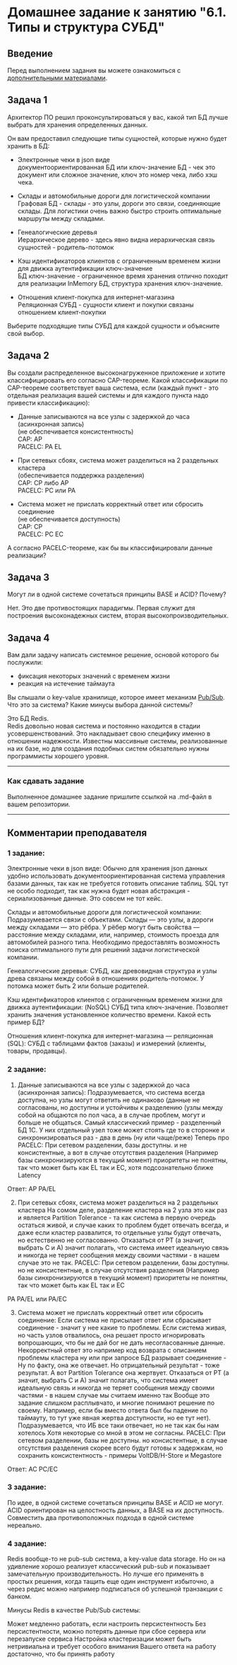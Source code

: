 # Домашнее задание к занятию "6.1. Типы и структура СУБД"

## Введение

Перед выполнением задания вы можете ознакомиться с 
[дополнительными материалами](https://github.com/netology-code/virt-homeworks/tree/master/additional/README.md).

## Задача 1

Архитектор ПО решил проконсультироваться у вас, какой тип БД 
лучше выбрать для хранения определенных данных.

Он вам предоставил следующие типы сущностей, которые нужно будет хранить в БД:

- Электронные чеки в json виде  
документоориентированная БД или ключ-значение БД - чек это документ или сложное значение, ключ это номер чека, либо хэш чека.

- Склады и автомобильные дороги для логистической компании
Графовая БД - склады - это узлы, дороги это связи, соединяющие склады. Для логистики очень важно быстро строить 
оптимальные маршруты между складами.

- Генеалогические деревья  
Иерархическое дерево - здесь явно видна иерархическая связь сущностей - родитель-потомок

- Кэш идентификаторов клиентов с ограниченным временем жизни для движка аутентификации
ключ-значение  
БД ключ-значение - ограниченное время хранения отлично походит для реализации InMemory БД, структура хранения ключ-значение.

- Отношения клиент-покупка для интернет-магазина  
Реляционная СУБД - сущности клиент и покупки связаны отношением клиент-покупки

Выберите подходящие типы СУБД для каждой сущности и объясните свой выбор.

## Задача 2

Вы создали распределенное высоконагруженное приложение и хотите классифицировать его согласно 
CAP-теореме. Какой классификации по CAP-теореме соответствует ваша система, если 
(каждый пункт - это отдельная реализация вашей системы и для каждого пункта надо привести классификацию):

- Данные записываются на все узлы с задержкой до часа (асинхронная запись)  
  (не обеспечивается консистентность)  
CAP: AP  
PACELC: PA EL  

- При сетевых сбоях, система может разделиться на 2 раздельных кластера  
  (обеспечивается поддержка разделения)  
CAP: CP либо AP  
PACELC: PC или PA  

- Система может не прислать корректный ответ или сбросить соединение  
  (не обеспечивается доступность)  
CAP: CP  
PACELC: PC EC  

А согласно PACELC-теореме, как бы вы классифицировали данные реализации?


## Задача 3

Могут ли в одной системе сочетаться принципы BASE и ACID? Почему?

Нет. Это две противостоящих парадигмы. Первая служит для построения высоконадежных систем, вторая высокопроизводительных.

## Задача 4

Вам дали задачу написать системное решение, основой которого бы послужили:

- фиксация некоторых значений с временем жизни
- реакция на истечение таймаута

Вы слышали о key-value хранилище, которое имеет механизм [Pub/Sub](https://habr.com/ru/post/278237/). 
Что это за система? Какие минусы выбора данной системы?

Это БД Redis.  
Redis довольно новая система и постоянно находится в стадии усовершенствований. Это накладывает свою специфику 
именно в отношении надежности. Известны массивные системы, реализованные на их базе, но для создания подобных систем 
обязательно нужны программисты хорошего уровня.


---

### Как cдавать задание

Выполненное домашнее задание пришлите ссылкой на .md-файл в вашем репозитории.

---

## Комментарии преподавателя

### 1 задание:

Электронные чеки в json виде:
Обычно для хранения json данных удобно использовать документоориентированная система управления базами данных, так как не требуется готовить описание таблиц. SQL тут не особо подходит, так как нужна будет новая абстракция - сериализованные данные. Это совсем не тот кейс.

Склады и автомобильные дороги для логистической компании:
Подразумевается связи с объектами. Склады — это узлы, а дороги между складами — это рёбра. У рёбер могут быть свойства — расстояние между складами, или, например, стоимость проезда для автомобилей разного типа. Необходимо предоставлять возможность поиска оптимального пути для решений задачи логистической компании.

Генеалогические деревья:
СУБД, как древовидная структура и узлы древа связаны между собой в отношениях родитель-потомок. У потомка может быть 2 или больше родителей.

Кэш идентификаторов клиентов с ограниченным временем жизни для движка аутентификации:
(NoSQL) СУБД типа ключ-значение. Позволяет хранить значения установленное количество времени. Какой есть пример БД?

Отношения клиент-покупка для интернет-магазина — реляционная (SQL):
СУБД с таблицами фактов (заказы) и измерений (клиенты, товары, продавцы).

### 2 задание:

1. Данные записываются на все узлы с задержкой до часа (асинхронная запись):
Подразумевается, что система всегда доступна, но узлы могут ответить не одинаково (данные не согласованы, но доступны и устойчивы к разделению (узлы между собой на общаются по пол часа, а в случае проблем, могут и больше не общаться. Самый классический пример - разделенный БД 1С. У них отдельный узел тоже может стоять где то в сторонке и синхронизироваться раз - два в день (ну или чаще/реже)
Теперь про PACELC: При сетевом разделении, базы доступны. и не консистентные, а вот в случае отсутствия разделения (Например базы синхронизируются в текущий момент) приоритеты не понятны, так что может быть как EL так и EC, хотя подсознательно ближе Latency

Ответ: AP PA/EL

2. При сетевых сбоях, система может разделиться на 2 раздельных кластера
На сомом деле, разделение кластера на 2 узла это как раз и является Partition Tolerance - та как система в первую очередь остаться живой, и случае каких то проблем будет отвечать всегда, и даже если кластер развалится, то отдельные узлы будут отвечать, но естественно не согласованно. Отказаться от PT (а значит, выбрать C и A) значит полагать, что система имеет идеальную связь и никогда не теряет сообщения между своими частями - в нашем случае это не так.
PACELC: При сетевом разделении, базы доступны. но не консистентные, в случае отсутствия разделения (Например базы синхронизируются в текущий момент) приоритеты не понятны, так что может быть как EL так и EC

PA PA/EL или PA/EС

3. Система может не прислать корректный ответ или сбросить соединение:
Если система не присылает ответ или сбрасывает соединение - значит у нее какие то проблемы. Если система живая, но часть узлов отвалилось, она решает просто игнорировать вопрошающих, что бы не дай бог не дать несогласованные данные. Некорректный ответ это например код возврата c описанием проблемы кластера ну или при запросе БД разрывает соединение - Ну по факту, она же отвечает. Но отрицательный результат - тоже результат. А вот Partition Tolerance она жертвует.
Отказаться от PT (а значит, выбрать C и A) значит полагать, что система имеет идеальную связь и никогда не теряет сообщения между своими частями - в нашем случае мы считаем именно так
Вообще это задание слишком расплывчато, и многие понимают решение по своему. Например, если бы вместо ответа был бы падение по таймауту, то тут уже явная жертва доступности, но ее тут нет). Подразумевается, что ИБ все таки отвечает, но не так как бы нам хотелось Хотя некоторые со мной в этом не согласны.
PACELC: При сетевом разделении, базы не доступны. но консистентные, в случае отсутствия разделения скорее всего будут готовы к задержкам, но сохранить консистентность - примеры VoltDB/H-Store и Megastore

Ответ: AC PC/EC

### 3 задание:

По идее, в одной системе сочетаться принципы BASE и ACID не могут.
ACID ориентирован на целостность данных, а BASE на их доступность.
Совместить два противоположных подхода в одной системе нереально.

### 4 задание:
Redis вообще-то не pub-sub система, а key-value data storage. Но он на удивление хорошо реализует классический pub-sub и показывает замечательную производительность. Но лучше его применять в простых решения, когда тащить еще один инструмент избыточно, а через редис можно например подписаться об успешной транзакции с банком.

Минусы Redis в качестве Pub/Sub системы:

Может медленно работать, если настроить персистентность
Без персистентности, можно потерять данные при сбое сервера или перезапуске сервиса
Настройка кластеризации может быть нетривиальна и требует особого внимания
Вашего ответа на работу достаточно, что бы принять работу

